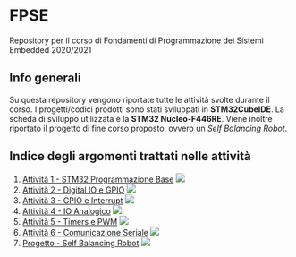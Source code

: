 # FPSE
Repository per il corso di Fondamenti di Programmazione dei Sistemi Embedded 2020/2021

## Info generali
Su questa repository vengono riportate tutte le attività svolte durante il corso. I progetti/codici prodotti sono stati sviluppati in **STM32CubeIDE**. La scheda di sviluppo utilizzata è la **STM32 Nucleo-F446RE**. Viene inoltre riportato il progetto di fine corso proposto, ovvero un _Self Balancing Robot_.


## Indice degli argomenti trattati nelle attività
1. [Attività 1 - STM32 Programmazione Base](https://github.com/DeanSupertramp/FPSE/tree/main/Attivit%C3%A01)    <img src="https://img.shields.io/badge/stato-ok-green"/>
2. [Attività 2 - Digital IO e GPIO](https://github.com/DeanSupertramp/FPSE/tree/main/Attivit%C3%A02) <img src="https://img.shields.io/badge/stato-ok-green"/>
3. [Attività 3 - GPIO e Interrupt](https://github.com/DeanSupertramp/FPSE/tree/main/Attivit%C3%A03) <img src="https://img.shields.io/badge/stato-ok-green"/>
4. [Attività 4 - IO Analogico](https://github.com/DeanSupertramp/FPSE/tree/main/Attivit%C3%A04) <img src="https://img.shields.io/badge/stato-ok-green"/>
5. [Attività 5 - Timers e PWM](https://github.com/DeanSupertramp/FPSE/tree/main/Attivit%C3%A05) <img src="https://img.shields.io/badge/stato-ok-green"/>
6. [Attività 6 - Comunicazione Seriale](https://github.com/DeanSupertramp/FPSE/tree/main/Attivit%C3%A06) <img src="https://img.shields.io/badge/stato-ok-green"/>
7. [Progetto - Self Balancing Robot](https://github.com/DeanSupertramp/FPSE/tree/main/Progetto) <img src="https://img.shields.io/badge/stato-no-red"/>

<!-- * [License](#license) -->

